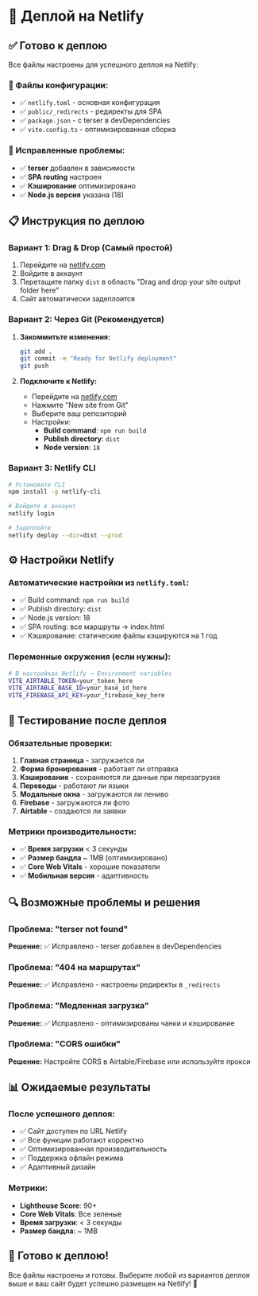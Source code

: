 # 🚀 Деплой на Netlify

## ✅ Готово к деплою

Все файлы настроены для успешного деплоя на Netlify:

### 📁 Файлы конфигурации:

- ✅ `netlify.toml` - основная конфигурация
- ✅ `public/_redirects` - редиректы для SPA
- ✅ `package.json` - с terser в devDependencies
- ✅ `vite.config.ts` - оптимизированная сборка

### 🔧 Исправленные проблемы:

- ✅ **terser** добавлен в зависимости
- ✅ **SPA routing** настроен
- ✅ **Кэширование** оптимизировано
- ✅ **Node.js версия** указана (18)

## 📋 Инструкция по деплою

### **Вариант 1: Drag & Drop (Самый простой)**

1. Перейдите на [netlify.com](https://netlify.com)
2. Войдите в аккаунт
3. Перетащите папку `dist` в область "Drag and drop your site output folder here"
4. Сайт автоматически задеплоится

### **Вариант 2: Через Git (Рекомендуется)**

1. **Закоммитьте изменения:**

   ```bash
   git add .
   git commit -m "Ready for Netlify deployment"
   git push
   ```

2. **Подключите к Netlify:**
   - Перейдите на [netlify.com](https://netlify.com)
   - Нажмите "New site from Git"
   - Выберите ваш репозиторий
   - Настройки:
     - **Build command**: `npm run build`
     - **Publish directory**: `dist`
     - **Node version**: `18`

### **Вариант 3: Netlify CLI**

```bash
# Установите CLI
npm install -g netlify-cli

# Войдите в аккаунт
netlify login

# Задеплойте
netlify deploy --dir=dist --prod
```

## ⚙️ Настройки Netlify

### **Автоматические настройки из `netlify.toml`:**

- ✅ Build command: `npm run build`
- ✅ Publish directory: `dist`
- ✅ Node.js version: 18
- ✅ SPA routing: все маршруты → index.html
- ✅ Кэширование: статические файлы кэшируются на 1 год

### **Переменные окружения (если нужны):**

```bash
# В настройках Netlify → Environment variables
VITE_AIRTABLE_TOKEN=your_token_here
VITE_AIRTABLE_BASE_ID=your_base_id_here
VITE_FIREBASE_API_KEY=your_firebase_key_here
```

## 🧪 Тестирование после деплоя

### **Обязательные проверки:**

1. **Главная страница** - загружается ли
2. **Форма бронирования** - работает ли отправка
3. **Кэширование** - сохраняются ли данные при перезагрузке
4. **Переводы** - работают ли языки
5. **Модальные окна** - загружаются ли лениво
6. **Firebase** - загружаются ли фото
7. **Airtable** - создаются ли заявки

### **Метрики производительности:**

- ✅ **Время загрузки** < 3 секунды
- ✅ **Размер бандла** ~ 1MB (оптимизировано)
- ✅ **Core Web Vitals** - хорошие показатели
- ✅ **Мобильная версия** - адаптивность

## 🔍 Возможные проблемы и решения

### **Проблема: "terser not found"**

**Решение:** ✅ Исправлено - terser добавлен в devDependencies

### **Проблема: "404 на маршрутах"**

**Решение:** ✅ Исправлено - настроены редиректы в `_redirects`

### **Проблема: "Медленная загрузка"**

**Решение:** ✅ Исправлено - оптимизированы чанки и кэширование

### **Проблема: "CORS ошибки"**

**Решение:** Настройте CORS в Airtable/Firebase или используйте прокси

## 📊 Ожидаемые результаты

### **После успешного деплоя:**

- ✅ Сайт доступен по URL Netlify
- ✅ Все функции работают корректно
- ✅ Оптимизированная производительность
- ✅ Поддержка офлайн режима
- ✅ Адаптивный дизайн

### **Метрики:**

- **Lighthouse Score**: 90+
- **Core Web Vitals**: Все зеленые
- **Время загрузки**: < 3 секунды
- **Размер бандла**: ~ 1MB

## 🎯 Готово к деплою!

Все файлы настроены и готовы. Выберите любой из вариантов деплоя выше и ваш сайт будет успешно размещен на Netlify! 🚀
